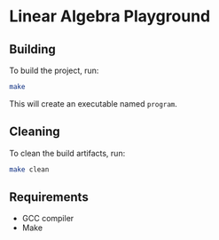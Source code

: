 # Linear Algebra Playground

## Building

To build the project, run:

```bash
make
```

This will create an executable named `program`.

## Cleaning

To clean the build artifacts, run:

```bash
make clean
```

## Requirements

- GCC compiler
- Make 
